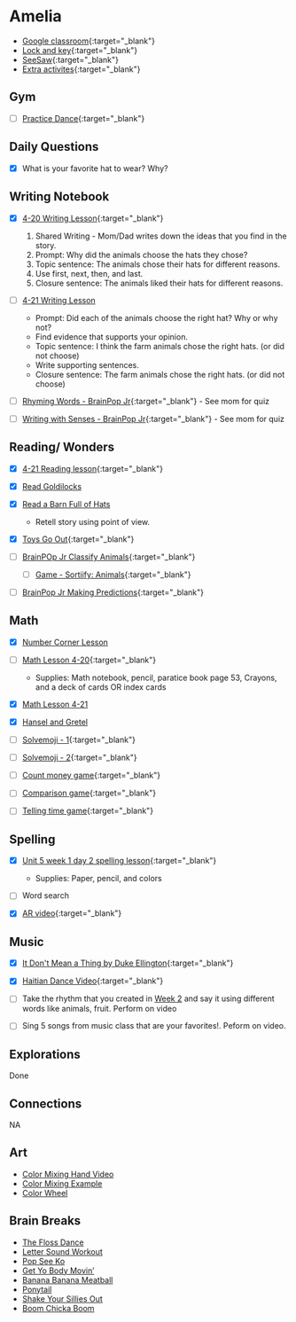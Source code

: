 # Amelia

- [Google classroom](https://classroom.google.com/){:target="_blank"}
- [Lock and key](https://www.ahschools.us/sign-in){:target="_blank"}
- [SeeSaw](https://app.seesaw.me/){:target="_blank"}
- [Extra activites](Amelia_extra){:target="_blank"}


## Gym 
  - [ ] [Practice Dance](https://www.youtube.com/watch?time_continue=2&v=gAvWcbtV4JQ&feature=emb_logo){:target="_blank"}

## Daily Questions
 - [x] What is your favorite hat to wear? Why?

## Writing Notebook
  - [x] [4-20 Writing Lesson](https://drive.google.com/file/d/1_7j3Sa9q8tNh9q4c-bEk_FR9MOI6Z65M/view){:target="_blank"}
    1. Shared Writing - Mom/Dad writes down the ideas that you find in the story.  
    1. Prompt: Why did the animals choose the hats they chose?  
    1. Topic sentence: The animals chose their hats for different reasons.  
    1. Use first, next, then, and last.  
    1. Closure sentence: The animals liked their hats for different reasons.
  - [ ] [4-21 Writing Lesson](https://drive.google.com/file/d/1F-t0-gukMzM2YpiQsvpRLeacVIYePxPS/view)
	- Prompt: Did each of the animals choose the right hat? Why or why not?   
	- Find evidence that supports your opinion.
	- Topic sentence: I think the farm animals chose the right hats. (or did not choose)
	- Write supporting sentences.
	- Closure sentence: The farm animals chose the right hats. (or did not choose)

  - [ ] [Rhyming Words - BrainPop Jr](https://jr.brainpop.com/readingandwriting/phonics/rhymingwords/){:target="_blank"} - See mom for quiz
  - [ ] [Writing with Senses - BrainPop Jr](https://jr.brainpop.com/readingandwriting/writing/writingwiththesenses/){:target="_blank"} - See mom for quiz


## Reading/ Wonders
  - [x] [4-21 Reading lesson](https://drive.google.com/file/d/1j2RQsH1Jdq_8APnmhbT8sio-EE9Pru-C/view){:target="_blank"}
  - [x] [Read Goldilocks]()
  - [x] [Read a Barn Full of Hats]()
  	- Retell story using point of view.
  - [x] [Toys Go Out](https://docs.google.com/document/d/1ucISWm50hSFFfUmbYSedTSbLlBP3UXRR5yTle4iao7Y/edit?usp=sharing){:target="_blank"}
  - [ ] [BrainPOp Jr  Classify Animals](https://jr.brainpop.com/science/animals/classifyinganimals/){:target="_blank"}
	- [ ] [Game - Sortiify: Animals](https://jr.brainpop.com/games/sortifyanimalsjr/?tid=132){:target="_blank"}
  - [ ] [BrainPop Jr Making Predictions](https://jr.brainpop.com/science/beascientist/makingandtestingpredictions/){:target="_blank"}


## Math
  - [x] [Number Corner Lesson](https://expl.ai/NNZZGKP)
  - [ ] [Math Lesson 4-20](https://drive.google.com/file/d/1f6U4GA1k_Qm92qHMpx_24NpQuQCela4m/view?usp=sharing){:target="_blank"} 
    - Supplies: Math notebook, pencil, paratice book page 53, Crayons, and a deck of cards OR index cards
  - [x] [Math Lesson 4-21](https://drive.google.com/file/d/1sS2DOgie0GtibvT6VU5TwmACJgaH_GaT/view)
  - [x] [Hansel and Gretel](https://drive.google.com/file/d/1rKPmxsQs6RhVWz9kPCibSMPXiSixVWL1/view?usp=sharing)
  - [ ] [Solvemoji - 1](https://www.solvemoji.com/Puzzle/Puzzle/35044){:target="_blank"}
  - [ ] [Solvemoji - 2](https://www.solvemoji.com/Puzzle/Puzzle/34503){:target="_blank"}
  - [ ] [Count money game](https://www.abcya.com/games/counting_money){:target="_blank"}
  - [ ] [Comparison game](https://www.abcya.com/games/comparing_number_values){:target="_blank"}
  - [ ] [Telling time game](https://www.abcya.com/games/telling_time){:target="_blank"}
  

## Spelling
  - [x] [Unit 5 week 1 day 2 spelling lesson](https://drive.google.com/open?id=1lqwpLgPO93TgHc2ouQuYc-lin2atI6yW){:target="_blank"}
  	- Supplies: Paper, pencil, and colors
  - [ ] Word search
  - [x] [AR video](https://safeYouTube.net/w/g0r6){:target="_blank"}


## Music
- [x] [It Don't Mean a Thing by Duke Ellington](https://www.youtube.com/watch?v=qDQpZT3GhDg){:target="_blank"}
- [x] [Haitian Dance Video](https://www.youtube.com/watch?v=DzhQO4K9Z48){:target="_blank"}
- [ ]  Take the rhythm that you created in [Week 2](https://docs.google.com/document/d/1qBhjq2wATp_fzwJJLIErRKNhDb7_P9IJ_s5681t6wQc/edit) and say it using different words like animals, fruit.  Perform on video
- [ ] Sing 5 songs from music class that are your favorites!.  Peform on video.


## Explorations
Done


## Connections
NA
  
## Art
- [Color Mixing Hand Video](https://drive.google.com/open?id=1EyFqKc8g4CKE01hg6VSg8SfVQ5udCXjn&authuser=0)
- [Color Mixing Example](https://drive.google.com/open?id=15ORNguiuTYI0L7vzReMaULDbzNvMx6bB&authuser=0)
- [Color Wheel](https://classroom.google.com/c/NTU1OTA3OTEyMzZa/a/NzAwNDc5NzMwMDZa/details)
 
## Brain Breaks
- [The Floss Dance](https://safeYouTube.net/w/j5L5)
- [Letter Sound Workout](https://safeYouTube.net/w/R6L5)
- [Pop See Ko](https://safeYouTube.net/w/5QL5)
- [Get Yo Body Movin’](https://safeYouTube.net/w/gXL5)
- [Banana Banana Meatball](https://safeYouTube.net/w/EYL5)
- [Ponytail](https://safeYouTube.net/w/xaM5)
- [Shake Your Sillies Out](https://safeYouTube.net/w/UjM5)
- [Boom Chicka Boom](https://safeYouTube.net/w/A0M5)

